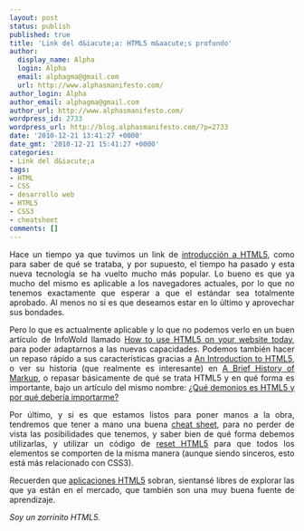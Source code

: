 ```yaml
---
layout: post
status: publish
published: true
title: 'Link del d&iacute;a: HTML5 m&aacute;s profundo'
author:
  display_name: Alpha
  login: Alpha
  email: alphagma@gmail.com
  url: http://www.alphasmanifesto.com/
author_login: Alpha
author_email: alphagma@gmail.com
author_url: http://www.alphasmanifesto.com/
wordpress_id: 2733
wordpress_url: http://blog.alphasmanifesto.com/?p=2733
date: '2010-12-21 13:41:27 +0000'
date_gmt: '2010-12-21 15:41:27 +0000'
categories:
- Link del d&iacute;a
tags:
- HTML
- CSS
- desarrollo web
- HTML5
- CSS3
- cheatsheet
comments: []
---
```

<p style="text-align: justify;">Hace un tiempo ya que tuvimos un link de <a href="https://blog.alphasmanifesto.com/2010/02/02/link-del-dia-sumergiendonos-en-html5/">introducci&oacute;n a HTML5</a>, como para saber de qu&eacute; se trataba, y por supuesto, el tiempo ha pasado y esta nueva tecnolog&iacute;a se ha vuelto mucho m&aacute;s popular. Lo bueno es que ya mucho del mismo es aplicable a los navegadores actuales, por lo que no tenemos exactamente que esperar a que el est&aacute;ndar sea totalmente aprobado. Al menos no si es que deseamos estar en lo &uacute;ltimo y aprovechar sus bondades.</p>
<p style="text-align: justify;">Pero lo que es actualmente aplicable y lo que no podemos verlo en un buen art&iacute;culo de InfoWold llamado <a href="http://infoworld.com/d/applications/how-use-html5-your-website-today-220">How to use HTML5 on your website today</a>, para poder adaptarnos a las nuevas capacidades. Podemos tambi&eacute;n hacer un repaso r&aacute;pido a sus caracter&iacute;sticas gracias a <a href="http://adactio.com/extras/slides/html5onlineconf/">An Introduction to HTML5</a>, o ver su historia (que realmente es interesante) en <a href="http://www.alistapart.com/articles/a-brief-history-of-markup/">A Brief History of Markup</a>, o repasar b&aacute;sicamente de qu&eacute; se trata HTML5 y en qu&eacute; forma es importante, bajo un art&iacute;culo del mismo nombre: <a href="http://www.microsiervos.com/archivo/internet/html5-por-que-deberia-importarme.html">&iquest;Qu&eacute; demonios es HTML5 y por qu&eacute; deber&iacute;a importarme?</a></p>
<p style="text-align: justify;">Por &uacute;ltimo, y si es que estamos listos para poner manos a la obra, tendremos que tener a mano una buena <a href="http://woorkup.com/2009/12/16/html5-visual-cheat-sheet-reloaded/">cheat sheet</a>, para no perder de vista las posibilidades que tenemos, y saber bien de qu&eacute; forma debemos utilizarlas, y utilizar un c&oacute;digo de <a href="http://html5reset.org/">reset HTML5</a> para que todos los elementos se comporten de la misma manera (aunque siendo sinceros, esto est&aacute; m&aacute;s relacionado con CSS3).</p>
<p style="text-align: justify;">Recuerden que <a href="blog.alphasmanifesto.com/tag/html5">aplicaciones HTML5</a> sobran, sientans&eacute; libres de explorar las que ya est&aacute;n en el mercado, que tambi&eacute;n son una muy buena fuente de aprendizaje.</p>
<p style="text-align: justify;"><em>Soy un zorrinito HTML5.</em></p>

